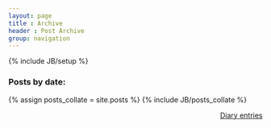 ```yaml
---
layout: page
title : Archive
header : Post Archive
group: navigation
---
```

{% include JB/setup %}

<h3>Posts by date:</h3>
{% assign posts_collate = site.posts %}
{% include JB/posts_collate %}

<br>

<p align="right"><a href={{site.url}}"/diary.html">Diary entries</a></p>
